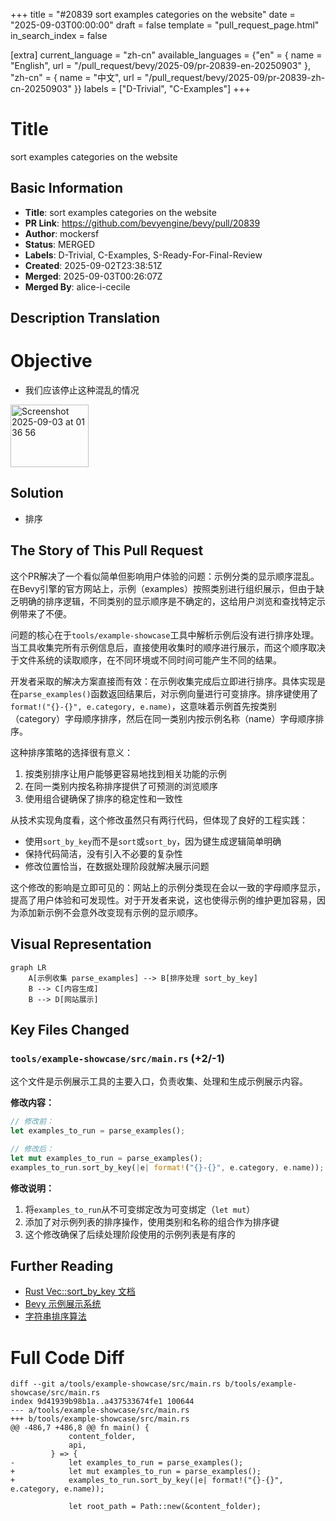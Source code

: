 +++
title = "#20839 sort examples categories on the website"
date = "2025-09-03T00:00:00"
draft = false
template = "pull_request_page.html"
in_search_index = false

[extra]
current_language = "zh-cn"
available_languages = {"en" = { name = "English", url = "/pull_request/bevy/2025-09/pr-20839-en-20250903" }, "zh-cn" = { name = "中文", url = "/pull_request/bevy/2025-09/pr-20839-zh-cn-20250903" }}
labels = ["D-Trivial", "C-Examples"]
+++

# Title
sort examples categories on the website

## Basic Information
- **Title**: sort examples categories on the website
- **PR Link**: https://github.com/bevyengine/bevy/pull/20839
- **Author**: mockersf
- **Status**: MERGED
- **Labels**: D-Trivial, C-Examples, S-Ready-For-Final-Review
- **Created**: 2025-09-02T23:38:51Z
- **Merged**: 2025-09-03T00:26:07Z
- **Merged By**: alice-i-cecile

## Description Translation
# Objective

- 我们应该停止这种混乱的情况
<img width="125" height="100" alt="Screenshot 2025-09-03 at 01 36 56" src="https://github.com/user-attachments/assets/85bc38a8-b062-4692-9f22-a1021cc41ad2" />

## Solution

- 排序

## The Story of This Pull Request

这个PR解决了一个看似简单但影响用户体验的问题：示例分类的显示顺序混乱。在Bevy引擎的官方网站上，示例（examples）按照类别进行组织展示，但由于缺乏明确的排序逻辑，不同类别的显示顺序是不确定的，这给用户浏览和查找特定示例带来了不便。

问题的核心在于`tools/example-showcase`工具中解析示例后没有进行排序处理。当工具收集完所有示例信息后，直接使用收集时的顺序进行展示，而这个顺序取决于文件系统的读取顺序，在不同环境或不同时间可能产生不同的结果。

开发者采取的解决方案直接而有效：在示例收集完成后立即进行排序。具体实现是在`parse_examples()`函数返回结果后，对示例向量进行可变排序。排序键使用了`format!("{}-{}", e.category, e.name)`，这意味着示例首先按类别（category）字母顺序排序，然后在同一类别内按示例名称（name）字母顺序排序。

这种排序策略的选择很有意义：
1. 按类别排序让用户能够更容易地找到相关功能的示例
2. 在同一类别内按名称排序提供了可预测的浏览顺序
3. 使用组合键确保了排序的稳定性和一致性

从技术实现角度看，这个修改虽然只有两行代码，但体现了良好的工程实践：
- 使用`sort_by_key`而不是`sort`或`sort_by`，因为键生成逻辑简单明确
- 保持代码简洁，没有引入不必要的复杂性
- 修改位置恰当，在数据处理阶段就解决展示问题

这个修改的影响是立即可见的：网站上的示例分类现在会以一致的字母顺序显示，提高了用户体验和可发现性。对于开发者来说，这也使得示例的维护更加容易，因为添加新示例不会意外改变现有示例的显示顺序。

## Visual Representation

```mermaid
graph LR
    A[示例收集 parse_examples] --> B[排序处理 sort_by_key]
    B --> C[内容生成]
    B --> D[网站展示]
```

## Key Files Changed

### `tools/example-showcase/src/main.rs` (+2/-1)

这个文件是示例展示工具的主要入口，负责收集、处理和生成示例展示内容。

**修改内容：**
```rust
// 修改前：
let examples_to_run = parse_examples();

// 修改后：
let mut examples_to_run = parse_examples();
examples_to_run.sort_by_key(|e| format!("{}-{}", e.category, e.name));
```

**修改说明：**
1. 将`examples_to_run`从不可变绑定改为可变绑定（`let mut`）
2. 添加了对示例列表的排序操作，使用类别和名称的组合作为排序键
3. 这个修改确保了后续处理阶段使用的示例列表是有序的

## Further Reading

- [Rust Vec::sort_by_key 文档](https://doc.rust-lang.org/std/vec/struct.Vec.html#method.sort_by_key)
- [Bevy 示例展示系统](https://github.com/bevyengine/bevy/tree/main/tools/example-showcase)
- [字符串排序算法](https://en.wikipedia.org/wiki/Lexicographic_order)

# Full Code Diff
```
diff --git a/tools/example-showcase/src/main.rs b/tools/example-showcase/src/main.rs
index 9d41939b98b1a..a437533674fe1 100644
--- a/tools/example-showcase/src/main.rs
+++ b/tools/example-showcase/src/main.rs
@@ -486,7 +486,8 @@ fn main() {
             content_folder,
             api,
         } => {
-            let examples_to_run = parse_examples();
+            let mut examples_to_run = parse_examples();
+            examples_to_run.sort_by_key(|e| format!("{}-{}", e.category, e.name));
 
             let root_path = Path::new(&content_folder);
```